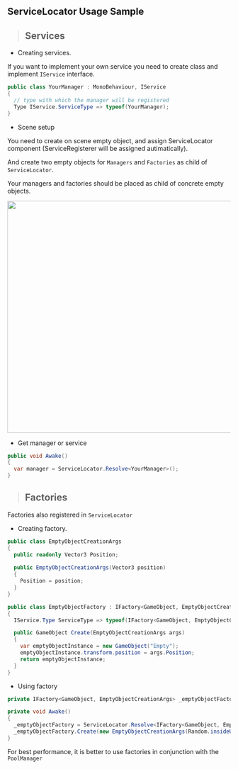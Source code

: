 ## ServiceLocator Usage Sample

> ## Services
* Creating services.

If you want to implement your own service you need to create class and implement ```IService``` interface.
```csharp
public class YourManager : MonoBehaviour, IService
{
  // type with which the manager will be registered
  Type IService.ServiceType => typeof(YourManager);
}
```

* Scene setup

You need to create on scene empty object, and assign ServiceLocator component (ServiceRegisterer will be assigned autimatically).

And create two empty objects for ```Managers``` and ```Factories``` as child of ```ServiceLocator```.

Your managers and factories should be placed as child of concrete empty objects.
<p align="center">
  <img width="510" height="524" src="https://image.prntscr.com/image/daytFhQITfuAX7uRyPmESQ.png">
</p>

* Get manager or service
```csharp
public void Awake()
{
  var manager = ServiceLocator.Resolve<YourManager>();
}
```

> ## Factories

Factories also registered in ```ServiceLocator```

* Creating factory.
```csharp
public class EmptyObjectCreationArgs
{
  public readonly Vector3 Position;  
  
  public EmptyObjectCreationArgs(Vector3 position)
  {
    Position = position;
  }
}

public class EmptyObjectFactory : IFactory<GameObject, EmptyObjectCreationArgs>
{
  IService.Type ServiceType => typeof(IFactory<GameObject, EmptyObjectCreationArgs>);

  public GameObject Create(EmptyObjectCreationArgs args)
  {
    var emptyObjectInstance = new GameObject("Empty");
    emptyObjectInstance.transform.position = args.Position;
    return emptyObjectInstance;
  }
}
```

* Using factory
```csharp
private IFactory<GameObject, EmptyObjectCreationArgs> _emptyObjectFactory;

private void Awake()
{
  _emptyObjectFactory = ServiceLocator.Resolve<IFactory<GameObject, EmptyObjectCreationArgs>>();
  _emptyObjectFactory.Create(new EmptyObjectCreationArgs(Random.insideUnitSphere));
}
```
For best performance, it is better to use factories in conjunction with the ```PoolManager```
